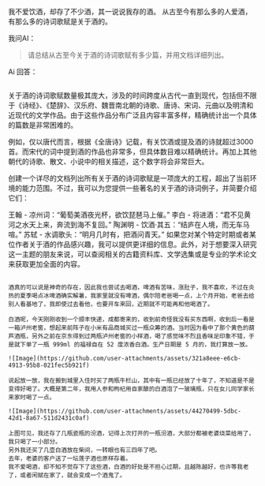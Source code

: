 我不爱饮酒，却存了不少酒，其一说说我存的酒。
从古至今有那么多的人爱酒，有那么多的诗词歌赋是关于酒的。

我问AI：
> 请总结从古至今关于酒的诗词歌赋有多少篇，并用文档详细列出。

Ai 回答：

> ```
关于酒的诗词歌赋数量极其庞大，涉及的时间跨度从古代一直到现代，包括但不限于《诗经》、《楚辞》、汉乐府、魏晋南北朝的诗歌、唐诗、宋词、元曲以及明清和近现代的文学作品。由于这些作品分布广泛且内容丰富多样，精确统计出一个具体的篇数是非常困难的。

例如，仅以唐代而言，根据《全唐诗》记载，有关饮酒或提及酒的诗就超过3000首。而宋代的词中提到酒的作品也非常多，但具体数目难以精确统计。再加上其他朝代的诗歌、散文、小说中的相关描述，这个数字将会非常巨大。

创建一个详尽的文档列出所有关于酒的诗词歌赋是一项庞大的工程，超出了当前环境的能力范围。不过，我可以为您提供一些著名的关于酒的诗词例子，并简要介绍它们：

王翰 - 凉州词：“葡萄美酒夜光杯，欲饮琵琶马上催。”
李白 - 将进酒：“君不见黄河之水天上来，奔流到海不复回。”
陶渊明 - 饮酒·其五：“结庐在人境，而无车马喧。”
苏轼 - 水调歌头：“明月几时有，把酒问青天。”
如果您对某个特定时期或者某位作者关于酒的作品感兴趣，我可以提供更详细的信息。此外，对于想要深入研究这一主题的朋友来说，可以查阅相关的古籍资料库、文学选集或是专业的学术论文来获取更加全面的内容。
```

酒真的可以说是神奇的存在，因此我也尝试去喝酒，啤酒有苦味，涨肚子，我不喜欢，不过在炎热的夏季喝点冰啤酒确实解暑，我家里就没有啤酒，偶尔陪老爸喝一点，上个月开始，老爸去给别人看基地了，我即使过去看他，也要开车来回，近期就不可能再和他喝酒了。

白酒呢，今天刚刚收到一个顺丰快递，成都寄来的，收到前奇怪我没有买东西啊，收到后一看是一箱泸州老窖，想起来前阵子在小米有品商城买过一瓶众筹的酒。当时因为看中了那个黄色的葫芦酒瓶，另外之前在京东得到过两瓶泸州老窖的小样酒，喝了感觉味不烈且香味足印象不错，于是就下单了一瓶 999ml 的福禄自在 52 度浓香白酒。生产日期是 5 月的，我打算放一放。

![Image](https://github.com/user-attachments/assets/321a8eee-e6cb-4913-95b8-021fec5b921f)

说起放一放，我在搬到城里入住时买了两瓶牛栏山，其中有一瓶已经放了十年了，不知道是不是变得好喝了。大概是第二年，我用人参和枸杞用自家酿的白酒泡了一玻璃瓶，只在女儿同学家长来家时喝了一点。

![Image](https://github.com/user-attachments/assets/44270499-5dbc-42d1-8a67-511d2431c0af)

上图可见，我还存了几瓶瓷瓶的汾酒，记得上次打开的一瓶汾酒，大部分都被老婆烧菜给用了，我只喝了一小部分。
另外我还买了几壶白酒放在柴间，一转眼也有三四年了吧。
去年，老婆的客户送了一坛莲子酒也原样存着。
我不爱喝酒，却不知不觉存下了这些酒，白酒的好处是不担心过期，且越陈越好，也许等我老了，或者闲赋在家了，就会变成一个酒鬼了。
